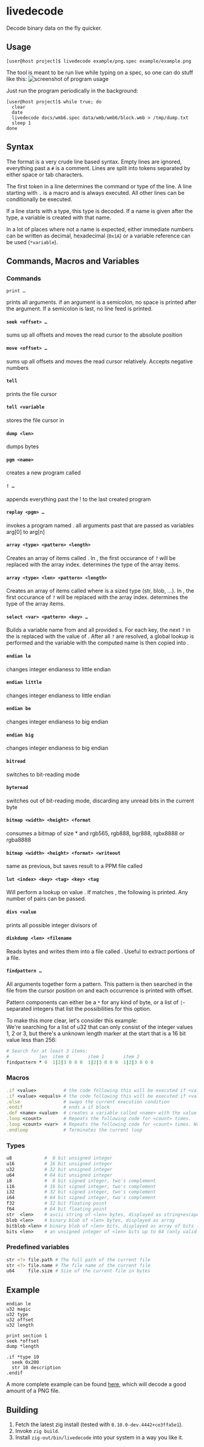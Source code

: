 # livedecode

Decode binary data on the fly quicker.

## Usage

```sh-session
[user@host project]$ livedecode example/png.spec example/example.png
```

The tool is meant to be run live while typing on a spec, so one can do stuff like this:
![screenshot of program usage](doc/screenshot.png)

Just run the program periodically in the background:

```sh-session
[user@host project]$ while true; do
  clear
  date
  livedecode docs/wmb6.spec data/wmb/wmb6/block.wmb > /tmp/dump.txt
  sleep 1
done
```

## Syntax

The format is a very crude line based syntax. Empty lines are ignored, everything past a `#` is a comment.
Lines are split into tokens separated by either space or tab characters.

The first token in a line determines the command or type of the line.
A line starting with `.` is a macro and is always executed. All other lines can be conditionally be executed.

If a line starts with a type, this type is decoded. If a name is given after the type, a variable is created with that name.

In a lot of places where not a name is expected, either immediate numbers can be written as decimal, hexadecimal (`0x1A`) or a
variable reference can be used (`*variable`).

## Commands, Macros and Variables

### Commands

`print …`

prints all arguments. if an argument is a semicolon, no space is printed after the argument. If a semicolon is last, no line feed is printed.

#### `seek <offset> …`

sums up all offsets and moves the read cursor to the absolute position

#### `move <offset> …`

sums up all offsets and moves the read cursor relatively. Accepts negative numbers

#### `tell`

prints the file cursor

#### `tell <variable`

stores the file cursor in <variable>

#### `dump <len>`

dumps <len> bytes

#### `pgm <name>`

creates a new program called <name>

#### `! …`

appends everything past the ! to the last created program

#### `replay <pgm> …`

invokes a program named <pgm>. all arguments past that are passed as variables arg[0] to arg[n]

#### `array <type> <pattern> <length>`

Creates an array of <length> items called <pattern>. In <pattern>, the first occurance of `?` will be replaced with the array index. <type> determines the type of the array items.

#### `array <type> <len> <pattern> <length>`

Creates an array of <length> items called <pattern> where <type> is a sized type (str, blob, ...). In <pattern>, the first occurance of `?` will be replaced with the array index. <type> determines the type of the array items.

#### `select <var> <pattern> <key> …`

Builds a variable name from <pattern> and all provided <key>s. For each key, the next `?` in the <pattern> is replaced with the value of <key>.
After all `?` are resolved, a global lookup is performed and the variable with the computed name is then copied into <var>.

#### `endian le`

changes integer endianess to little endian

#### `endian little`

changes integer endianess to little endian

#### `endian be`

changes integer endianess to big endian

#### `endian big`

changes integer endianess to big endian

#### `bitread`

switches to bit-reading mode

#### `byteread`

switches out of bit-reading mode, discarding any unread bits in the current byte

#### `bitmap <width> <height> <format`

consumes a bitmap of size <width>\*<height> and <format> rgb565, rgb888, bgr888, rgbx8888 or rgba8888

#### `bitmap <width> <height> <format> <writeout`

same as previous, but saves result to a PPM file called <writeout>

#### `lut <index> <key> <tag> <key> <tag`

Will perform a lookup on value <index>. If <index> matches <key>, the following <tag> is printed. Any number of <key> <tag> pairs can be passed.

#### `divs <value`

prints all possible integer divisors of <value>

#### `diskdump <len> <filename`

Reads <len> bytes and writes them into a file called <filename>. Useful to extract portions of a file.

#### `findpattern …`

All arguments together form a pattern. This pattern is then searched in the file from the cursor position on and each occurrence is printed with offset.

Pattern components can either be a `*` for any kind of byte, or a list of `|`-separated integers that list the possibilities for this option.

To make this more clear, let's consider this example:  
We're searching for a list of u32 that can only consist of the integer values 1, 2 or 3, but there's a unknown length marker at the start that is a 16 bit value less than 256:

```rb
# Search for at least 3 items:
#           len  item 0       item 1       item 2
findpattern * 0  1|2|3 0 0 0  1|2|3 0 0 0  1|2|3 0 0 0
```

### Macros

```rb
.if <value>          # the code following this will be executed if <value> is not 0
.if <value> <equals> # the code following this will be executed if <value> is equals to <equals>
.else                # swaps the current execution condition
.endif               # ends a if block
.def <name> <value>  # creates a variable called <name> with the value <value>. Useful for constants or aliases
.loop <count>        # Repeats the following code for <count> times.
.loop <count> <var>  # Repeats the following code for <count> times. Writes the current index into <var>.
.endloop             # Terminates the current loop
```

### Types

```rb
u8            #  8 bit unsigned integer
u16           # 16 bit unsigned integer
u32           # 32 bit unsigned integer
u64           # 64 bit unsigned integer
i8            #  8 bit signed integer, two's complement
i16           # 16 bit signed integer, two's complement
i32           # 32 bit signed integer, two's complement
i64           # 64 bit signed integer, two's complement
f32           # 32 bit floating point
f64           # 64 bit floating point
str  <len>    # ascii string of <len> bytes, displayed as string+escapes
blob <len>    # binary blob of <len> bytes, displayed as array
bitblob <len> # binary blob of <len> bits, displayed as array of bits (only valid in bit-reading mode)
bits <len>    # an unsigned integer of <len> bits up to 64 (only valid in bit-reading mode)
```

### Predefined variables

```sh
str <?> file.path # The full path of the current file
str <?> file.name # The file name of the current file
u64     file.size # Size of the current file in bytes
```

## Example

```
endian le
u32 magic
u32 type
u32 offset
u32 length

print section 1
seek *offset
dump *length

.if *type 10
  seek 0x200
  str 10 description
.endif
```

A more complete example can be found [here](example/), which will decode a good amount of a PNG file.

## Building

1. Fetch the latest zig install (tested with `0.10.0-dev.4442+ce3ffa5e1`).
2. Invoke `zig build`.
3. Install `zig-out/bin/livedecode` into your system in a way you like it.
